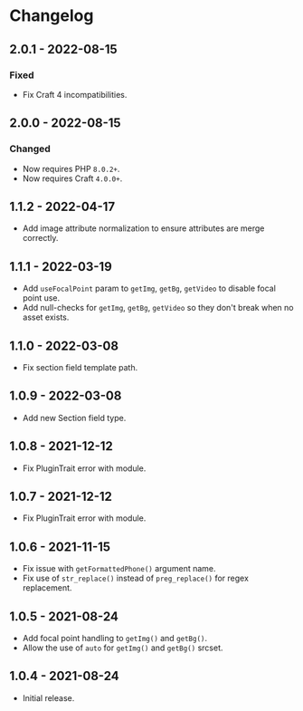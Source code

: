 # Changelog

## 2.0.1 - 2022-08-15

### Fixed
- Fix Craft 4 incompatibilities.

## 2.0.0 - 2022-08-15

### Changed
- Now requires PHP `8.0.2+`.
- Now requires Craft `4.0.0+`.

## 1.1.2 - 2022-04-17

- Add image attribute normalization to ensure attributes are merge correctly.

## 1.1.1 - 2022-03-19

- Add `useFocalPoint` param to `getImg`, `getBg`, `getVideo` to disable focal point use.
- Add null-checks for `getImg`, `getBg`, `getVideo` so they don't break when no asset exists.

## 1.1.0 - 2022-03-08

- Fix section field template path.

## 1.0.9 - 2022-03-08

- Add new Section field type.

## 1.0.8 - 2021-12-12

- Fix PluginTrait error with module.

## 1.0.7 - 2021-12-12

- Fix PluginTrait error with module.

## 1.0.6 - 2021-11-15

- Fix issue with `getFormattedPhone()` argument name.
- Fix use of `str_replace()` instead of `preg_replace()` for regex replacement.

## 1.0.5 - 2021-08-24

- Add focal point handling to `getImg()` and `getBg()`.
- Allow the use of `auto` for `getImg()` and `getBg()` srcset.

## 1.0.4 - 2021-08-24

- Initial release.
